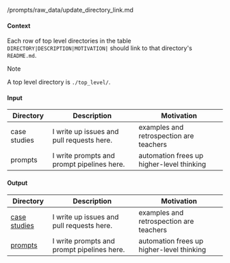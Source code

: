 /prompts/raw_data/update_directory_link.md

#### Context

Each row of top level directories in the table `DIRECTORY|DESCRIPTION|MOTIVATION|` should link to that directory's `README.md`.

> [!NOTE]
> A top level directory is `./top_level/`.

#### Input

| Directory    | Description                                | Motivation                                |
| ------------ | ------------------------------------------ | ----------------------------------------- |
| case studies | I write up issues and pull requests here.  | examples and retrospection are teachers   |
| prompts      | I write prompts and prompt pipelines here. | automation frees up higher-level thinking |

#### Output

| Directory                               | Description                                | Motivation                                |
| --------------------------------------- | ------------------------------------------ | ----------------------------------------- |
| [case studies](/case_studies/README.md) | I write up issues and pull requests here.  | examples and retrospection are teachers   |
| [prompts](/prompts/README.md)           | I write prompts and prompt pipelines here. | automation frees up higher-level thinking |
